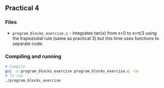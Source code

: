## Practical 4
### Files
- `program_blocks_exercise.c` - integrates tan(x) from x=0 to x=π/3 using the trapezodial rule (same as practical 3) but this time uses functions to separate code. 
### Compiling and running 
```bash
# Compile
gcc -o program_blocks_exercise program_blocks_exercise.c -lm
# To run
./program_blocks_exercise
```
